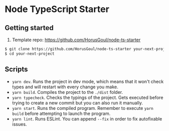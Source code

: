 # Node TypeScript Starter

## Getting started

1. Template repo: https://github.com/HorusGoul/node-ts-starter

```bash
$ git clone https://github.com/HorusGoul/node-ts-starter your-next-project
$ cd your-next-project
```

## Scripts

- `yarn dev`. Runs the project in dev mode, which means that it won't check types and will restart with every change you make.
- `yarn build`. Compiles the project to the `./dist` folder.
- `yarn typecheck`. Checks the typings of the project. Gets executed before trying to create a new commit but you can also run it manually.
- `yarn start`. Runs the compiled program. Remember to execute `yarn build` before attempting to launch the program.
- `yarn lint`. Runs ESLint. You can append `--fix` in order to fix autofixable issues.
